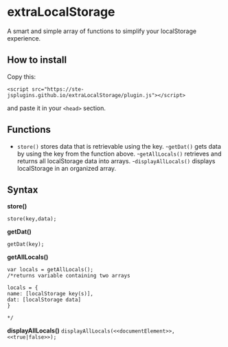 # extraLocalStorage

A smart and simple array of functions to simplify your localStorage experience.

## How to install

Copy this:
```
<script src="https://ste-jsplugins.github.io/extraLocalStorage/plugin.js"></script>
```
and paste it in your `<head>` section.

## Functions

 - `store()` stores data that is retrievable using the key.
 -`getDat()` gets data by using the key from the function above.
 -`getAllLocals()` retrieves and returns all localStorage data into arrays.
 -`displayAllLocals()` displays localStorage in an organized array.

## Syntax

**store()** 
```
store(key,data);
```
**getDat()** 
```
getDat(key);
```
**getAllLocals()** 
```
var locals = getAllLocals();
/*returns variable containing two arrays

locals = {
name: [localStorage key(s)],
dat: [localStorage data]
}

*/
```
**displayAllLocals()** `displayAllLocals(<<documentElement>>,<<true|false>>);`
